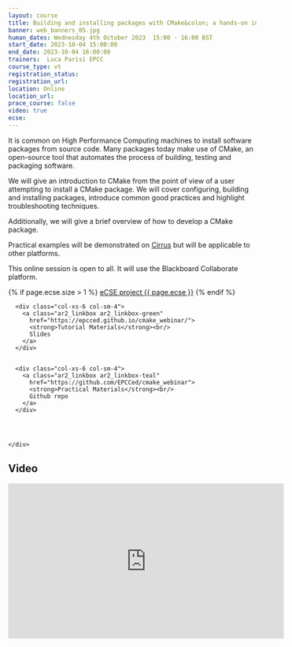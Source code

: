 ```yaml
---
layout: course
title: Building and installing packages with CMake&colon; a hands-on introduction
banner: web_banners_05.jpg
human_dates: Wednesday 4th October 2023  15:00 - 16:00 BST
start_date: 2023-10-04 15:00:00
end_date: 2023-10-04 16:00:00
trainers:  Luca Parisi EPCC
course_type: vt
registration_status:
registration_url:
location: Online
location_url:
prace_course: false
video: true
ecse:
---
```



It is common on High Performance Computing machines to install software packages from source code. Many packages today make use of CMake, an open-source tool that automates the process of building, testing and packaging software.

We will give an introduction to CMake from the point of view of a user attempting to install a CMake package. We will cover configuring, building and installing packages, introduce common good practices and highlight troubleshooting techniques.

Additionally, we will give a brief overview of how to develop a CMake package.

Practical examples will be demonstrated on [Cirrus](https://www.cirrus.ac.uk/) but will be applicable to other platforms.


This online session is open to all. It will use the Blackboard Collaborate platform.

{% if page.ecse.size > 1 %}
<a href="{{ site.baseurl }}/ecse/reports/{{ page.ecse }}">eCSE project {{ page.ecse }}</a>
{% endif %}

<section id="service">

<!--
  <div class="row ">	

      <div class="col-xs-6 col-sm-4">
        <a class="ar2_linkbox ar2_linkbox-teal" 
          href="https://eu.bbcollab.com/guest/8e485a7f164c42b19dfc6e90a86ab2fe">
          <strong>Join Session</strong><br/>
          Join this online session in your browser
        </a>
      </div>

      <div class="col-xs-6 col-sm-4">
        <a class="ar2_linkbox ar2_linkbox-green" href="courses/"
           href="myevents.ics">
          <strong>Add to Calendar</strong><br/>
          Download ICS file to add this event to your calendar complete with join link
        </a>
      </div>

											
    </div>

-->


  <div class="row ">	

      <div class="col-xs-6 col-sm-4">
        <a class="ar2_linkbox ar2_linkbox-green" 
          href="https://epcced.github.io/cmake_webinar/">
          <strong>Tutorial Materials</strong><br/>
          Slides
        </a>
      </div>


      <div class="col-xs-6 col-sm-4">
        <a class="ar2_linkbox ar2_linkbox-teal" 
          href="https://github.com/EPCCed/cmake_webinar">
          <strong>Practical Materials</strong><br/>
          Github repo
        </a>
      </div>



											
    </div>





<h2><a name="video">Video</a></h2>

<div>

<iframe title="Video"  width="560" height="315" src="https://www.youtube.com/embed/xtsZJc64kAw" frameborder="0" allow="accelerometer; autoplay; encrypted-media; gyroscope; picture-in-picture" allowfullscreen></iframe>

</div>




<!--
<section id="service">

    <div class="row ">	



      <div class="col-xs-6 col-sm-4">
        <a class="ar2_linkbox ar2_linkbox-teal" href="  ">
          <strong>Transcript</strong><br/>
          Download a transcript of the video audio
        </a>
      </div>



      <div class="col-xs-6 col-sm-4">
        <a class="ar2_linkbox ar2_linkbox-green" href="courses/"
           href="Slurm-Job-Submission-2023-07-26.pdf">
          <strong>Slides</strong><br/>
          Download pdf of the presentation.
        </a>
      </div>
										
    </div>



</section>

-->